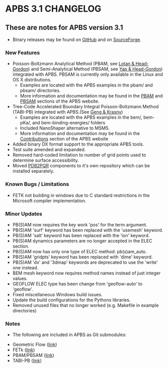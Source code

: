 APBS 3.1 CHANGELOG
==================

These are notes for APBS version 3.1
------------------------------------

* Binary releases may be found on [GitHub](https://github.com/Electrostatics/apbs/releases) and on [SourceForge](http://sourceforge.net/projects/apbs/files/apbs).

### New Features

* Poisson-Boltzmann Analytical Method (PBAM, see [Lotan & Head-Gordon](http://pubs.acs.org/doi/full/10.1021/ct050263p)) and Semi-Analytical Method (PBSAM, see [Yap & Head-Gordon](http://pubs.acs.org/doi/abs/10.1021/ct100145f)) integrated with APBS. PBSAM is currently only available in the Linux and OS X distributions.
    - Examples are located with the APBS examples in the pbam/ and pbsam/ directories.
    - More information and documentation may be found in the [PBAM](http://www.poissonboltzmann.org/external_contributions/extern-pbam/) and [PBSAM](http://www.poissonboltzmann.org/external_contributions/extern-pbsam/) sections of the APBS website.
* Tree-Code Accelerated Boundary Integral Poisson-Boltzmann Method (TABI-PB) integrated with APBS.(See [Geng & Krasny](http://www.sciencedirect.com/science/article/pii/S0021999113002404))
    - Examples are located with the APBS examples in the bem/, bem-pKa/, and bem-binding-energies/ folders
    - Included NanoShaper alternative to MSMS.
    - More information and documentation may be found in the [Contributions](http://www.poissonboltzmann.org/external_contributions/extern-tabi/) section of the APBS website
* Added binary DX format support to the appropriate APBS tools.
* Test suite amended and expanded.
* Removed hard-coded limitation to number of grid points used to determine surface accessibility.
* Moved [PDB2PQR](https://github.com/Electrostatics/pdb2pqr) components to it's own repository which can be installed separately.

### Known Bugs / Limitations

* FETK not building in windows due to C standard restrictions in the Microsoft compiler implementation.

### Minor Updates

* PB(S)AM now requires the key work 'pos' for the term argument.
* PB(S)AM 'surf' keyword has been replaced with the 'usemesh' keyword.
* PB(S)AM 'salt' keyword has been replaced with the 'ion' keyword.
* PB(S)AM dynamics parameters are no longer accepted in the ELEC section.
* PB(S)AM now has only one type of ELEC method: pb(s)am_auto.
* PB(S)AM 'gridpts' keyword has been replaced with 'dime' keyword.
* PB(S)AM 'dx' and '3dmap' keywords are deprecated to use the 'write' one instead.
* BEM mesh keyword now requires method names instead of just integer values.
* GEOFLOW ELEC type has been change from 'geoflow-auto' to 'geoflow'.
* Fixed miscellaneous Windows build issues.
* Update the build configurations for the Pythons libraries.
* Removed unused files that no longer worked (e.g. Makefile in example directories)

### Notes

* The following are included in APBS as Git submodules:
- Geometric Flow ([link](https://github.com/Electrostatics/geoflow_c/tree/e8ce510a670e0b7f3501e72be6141fc20328f947))
- FETk ([link](https://github.com/Electrostatics/FETK/tree/0c6fdeabe8929acea7481cb1480b5706b343b7e0))
- PBAM/PBSAM ([link](https://github.com/davas301/pb_solvers/tree/4805cbec02b30e9bae927f03ac2fecd3217c4dad))
- TABI-PB ([link](https://github.com/lwwilson1/TABIPB/tree/941eff91acd4153a06764e34d29b633c6e3b980f))
